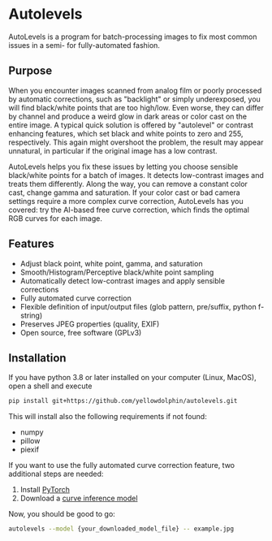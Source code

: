 # Autolevels

AutoLevels is a program for batch-processing images to fix most common issues in a semi- for fully-automated fashion.


## Purpose

When you encounter images scanned from analog film or poorly processed by automatic corrections, such as "backlight" or simply underexposed, you will find black/white points that are too high/low. Even worse, they can differ by channel and produce a weird glow in dark areas or color cast on the entire image. A typical quick solution is offered by "autolevel" or contrast enhancing features, which set black and white points to zero and 255, respectively. This again might overshoot the problem, the result may appear unnatural, in particular if the original image has a low contrast.

AutoLevels helps you fix these issues by letting you choose sensible black/white points for a batch of images. It detects low-contrast images and treats them differently. Along the way, you can remove a constant color cast, change gamma and saturation. If your color cast or bad camera settings require a more complex curve correction, AutoLevels has you covered: try the AI-based free curve correction, which finds the optimal RGB curves for each image.


## Features

- Adjust black point, white point, gamma, and saturation
- Smooth/Histogram/Perceptive black/white point sampling
- Automatically detect low-contrast images and apply sensible corrections
- Fully automated curve correction
- Flexible definition of input/output files (glob pattern, pre/suffix, python f-string)
- Preserves JPEG properties (quality, EXIF)
- Open source, free software (GPLv3)


## Installation

If you have python 3.8 or later installed on your computer (Linux, MacOS), open a shell and execute

```bash
pip install git+https://github.com/yellowdolphin/autolevels.git
```

This will install also the following requirements if not found:
- numpy
- pillow
- piexif

If you want to use the fully automated curve correction feature, two additional steps are needed:
1. Install [PyTorch](https://pytorch.org/)
2. Download a [curve inference model]()

Now, you should be good to go:
```bash
autolevels --model {your_downloaded_model_file} -- example.jpg
```